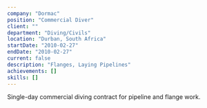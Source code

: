 ```yaml
---
company: "Dormac"
position: "Commercial Diver"
client: ""
department: "Diving/Civils"
location: "Durban, South Africa"
startDate: "2010-02-27"
endDate: "2010-02-27"
current: false
description: "Flanges, Laying Pipelines"
achievements: []
skills: []
---
```


Single-day commercial diving contract for pipeline and flange work. 